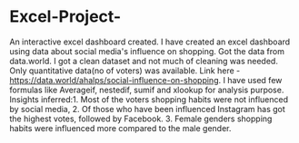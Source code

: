 # Excel-Project-
An interactive excel dashboard created.
I have created an excel dashboard using data about social media's influence on shopping. Got the data from data.world. I got a clean dataset and not much of cleaning was needed. Only quantitative data(no of voters) was available.
Link here - https://data.world/ahalps/social-influence-on-shopping.
I have used few formulas like Averageif, nestedif, sumif and xlookup for analysis purpose. 
Insights inferred:1. Most of the voters shopping habits were not influenced by social media, 2. Of those who have been influenced Instagram has got the highest votes, followed by Facebook. 3. Female genders shopping habits were influenced more compared to the male gender.
